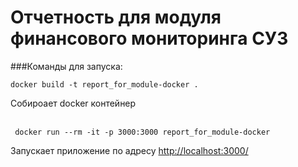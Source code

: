 Отчетность для модуля финансового мониторинга СУЗ
=============


###Команды для запуска:


```
docker build -t report_for_module-docker .
```
Собироает docker контейнер
<br />
<br />


```
 docker run --rm -it -p 3000:3000 report_for_module-docker
```
Запускает приложение по адресу <http://localhost:3000/>

